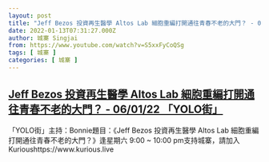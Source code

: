 ```yaml
---
layout: post
title: "Jeff Bezos 投資再生醫學 Altos Lab 細胞重編打開通往青春不老的大門？ - 06/01/22 「YOLO街」"
date: 2022-01-13T07:31:27.000Z
author: 城寨 Singjai
from: https://www.youtube.com/watch?v=S5xxFyCoQSg
tags: [ 城寨 ]
categories: [ 城寨 ]
---
```

<!--1642059087000-->
[Jeff Bezos 投資再生醫學 Altos Lab 細胞重編打開通往青春不老的大門？ - 06/01/22 「YOLO街」](https://www.youtube.com/watch?v=S5xxFyCoQSg)
------

<div>
「YOLO街」主持：Bonnie題目：《Jeff Bezos 投資再生醫學 Altos Lab 細胞重編打開通往青春不老的大門？》逢星期六 9:00 ~ 10:00 pm支持城寨，請加入Kurioushttps://www.kurious.live
</div>

